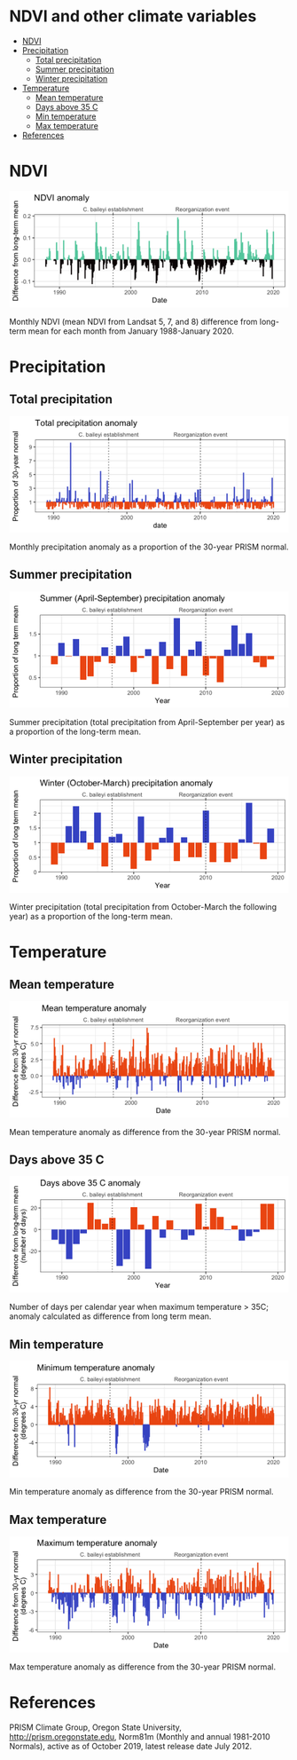 NDVI and other climate variables
================

  - [NDVI](#ndvi)
  - [Precipitation](#precipitation)
      - [Total precipitation](#total-precipitation)
      - [Summer precipitation](#summer-precipitation)
      - [Winter precipitation](#winter-precipitation)
  - [Temperature](#temperature)
      - [Mean temperature](#mean-temperature)
      - [Days above 35 C](#days-above-35-c)
      - [Min temperature](#min-temperature)
      - [Max temperature](#max-temperature)
  - [References](#references)

# NDVI

![](ndvi_climate_files/figure-gfm/unnamed-chunk-2-1.png)<!-- -->

Monthly NDVI (mean NDVI from Landsat 5, 7, and 8) difference from
long-term mean for each month from January 1988-January 2020.

# Precipitation

## Total precipitation

![](ndvi_climate_files/figure-gfm/unnamed-chunk-4-1.png)<!-- -->

Monthly precipitation anomaly as a proportion of the 30-year PRISM
normal.

## Summer precipitation

![](ndvi_climate_files/figure-gfm/unnamed-chunk-5-1.png)<!-- -->

Summer precipitation (total precipitation from April-September per year)
as a proportion of the long-term mean.

## Winter precipitation

![](ndvi_climate_files/figure-gfm/unnamed-chunk-6-1.png)<!-- -->

Winter precipitation (total precipitation from October-March the
following year) as a proportion of the long-term mean.

# Temperature

## Mean temperature

![](ndvi_climate_files/figure-gfm/unnamed-chunk-7-1.png)<!-- -->

Mean temperature anomaly as difference from the 30-year PRISM normal.

## Days above 35 C

![](ndvi_climate_files/figure-gfm/unnamed-chunk-8-1.png)<!-- -->

Number of days per calendar year when maximum temperature \> 35C;
anomaly calculated as difference from long term mean.

## Min temperature

![](ndvi_climate_files/figure-gfm/unnamed-chunk-9-1.png)<!-- -->

Min temperature anomaly as difference from the 30-year PRISM normal.

## Max temperature

![](ndvi_climate_files/figure-gfm/unnamed-chunk-10-1.png)<!-- -->

Max temperature anomaly as difference from the 30-year PRISM normal.

# References

PRISM Climate Group, Oregon State University,
<http://prism.oregonstate.edu>, Norm81m (Monthly and annual 1981-2010
Normals), active as of October 2019, latest release date July 2012.
